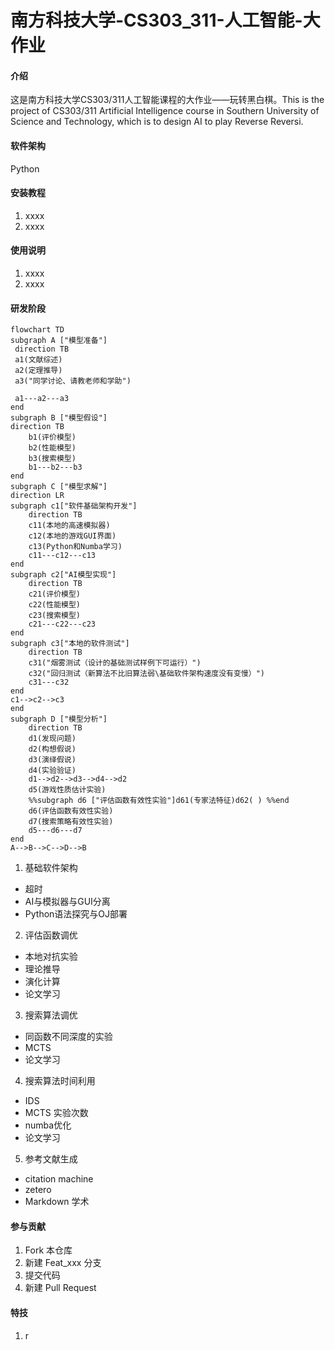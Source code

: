 # 南方科技大学-CS303_311-人工智能-大作业

#### 介绍

这是南方科技大学CS303/311人工智能课程的大作业——玩转黑白棋。This is the project of CS303/311 Artificial Intelligence course in Southern University of Science and Technology, which is to design AI to play Reverse Reversi. 

#### 软件架构

Python

#### 安装教程

1. xxxx
2. xxxx

#### 使用说明

1. xxxx
2. xxxx
#### 研发阶段

```mermaid
flowchart TD
subgraph A ["模型准备"]
 direction TB
 a1(文献综述)
 a2(定理推导)
 a3("同学讨论、请教老师和学助")
 
 a1---a2---a3
end
subgraph B ["模型假设"]
direction TB
 	b1(评价模型)
	b2(性能模型)
	b3(搜索模型)
	b1---b2---b3
end
subgraph C ["模型求解"]
direction LR
subgraph c1["软件基础架构开发"]
	direction TB
	c11(本地的高速模拟器)
	c12(本地的游戏GUI界面)
	c13(Python和Numba学习)
	c11---c12---c13
end
subgraph c2["AI模型实现"]
	direction TB
	c21(评价模型)
	c22(性能模型)
	c23(搜索模型)
	c21---c22---c23
end
subgraph c3["本地的软件测试"]
	direction TB
	c31("烟雾测试（设计的基础测试样例下可运行）")
	c32("回归测试（新算法不比旧算法弱\基础软件架构速度没有变慢）")
	c31---c32
end
c1-->c2-->c3
end
subgraph D ["模型分析"]
    direction TB
	d1(发现问题)
	d2(构想假说)
	d3(演绎假说)
	d4(实验验证)
	d1-->d2-->d3-->d4-->d2
	d5(游戏性质估计实验)
	%%subgraph d6 ["评估函数有效性实验"]d61(专家法特征)d62( ) %%end
	d6(评估函数有效性实验)
	d7(搜索策略有效性实验)
	d5---d6---d7
end
A-->B-->C-->D-->B
```



1. 基础软件架构
- 超时
- AI与模拟器与GUI分离
- Python语法探究与OJ部署
2. 评估函数调优
- 本地对抗实验
- 理论推导
- 演化计算
- 论文学习
3. 搜索算法调优
- 同函数不同深度的实验
- MCTS
- 论文学习
4. 搜索算法时间利用
- IDS
- MCTS 实验次数
- numba优化
- 论文学习
5. 参考文献生成
- citation machine
- zetero
- Markdown 学术

#### 参与贡献

1. Fork 本仓库
2. 新建 Feat_xxx 分支
3. 提交代码
4. 新建 Pull Request

#### 特技

1. r
